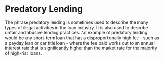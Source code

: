 ---
---

# Predatory Lending

The phrase predatory lending is sometimes used to describe the many types of illegal activities in the loan industry. It is also used to describe unfair and abusive lending practices. An example of predatory lending would be any short-term loan that has a disproportionally high fee - such as a payday loan or car title loan - where the fee paid works out to an annual interest rate that is significantly higher than the market rate for the majority of high-risk loans.
